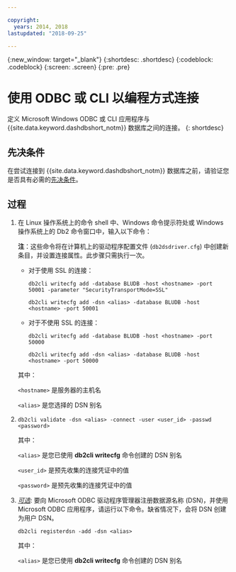 ```yaml
---

copyright:
  years: 2014, 2018
lastupdated: "2018-09-25"

---
```


<!-- Attribute definitions --> 
{:new_window: target="_blank"}
{:shortdesc: .shortdesc}
{:codeblock: .codeblock}
{:screen: .screen}
{:pre: .pre}

# 使用 ODBC 或 CLI 以编程方式连接

定义 Microsoft Windows ODBC 或 CLI 应用程序与 {{site.data.keyword.dashdbshort_notm}} 数据库之间的连接。
{: shortdesc}

## 先决条件

在尝试连接到 {{site.data.keyword.dashdbshort_notm}} 数据库之前，请验证您是否具有必需的[先决条件](connecting.html#prereqs)。

<!-- Before you can connect to your database, you must perform the following steps:

- [Verify prerequisites](prereqs.html), including installing driver packages, configuring your local environment, and downloading SSL certificates (if needed)
- Collect [connection information](credentials.html), including database details such as host name and port numbers, and connection credentials such as user ID and password -->

## 过程

1. 在 Linux 操作系统上的命令 shell 中、Windows 命令提示符处或 Windows 操作系统上的 Db2 命令窗口中，输入以下命令：

   **注**：这些命令将在计算机上的驱动程序配置文件 (`db2dsdriver.cfg`) 中创建新条目，并设置连接属性。此步骤只需执行一次。
   
   - 对于使用 SSL 的连接：

     `db2cli writecfg add -database BLUDB -host <hostname> -port 50001 -parameter "SecurityTransportMode=SSL"`

     `db2cli writecfg add -dsn <alias> -database BLUDB -host <hostname> -port 50001`

   - 对于不使用 SSL 的连接：

     `db2cli writecfg add -database BLUDB -host <hostname> -port 50000`

     `db2cli writecfg add -dsn <alias> -database BLUDB -host <hostname> -port 50000`

   其中：

   `<hostname>` 是服务器的主机名

   `<alias>` 是您选择的 DSN 别名
    
2. [*可选*]: 要实现测试与数据库的连接，请在命令提示符处运行以下命令：

   `db2cli validate -dsn <alias> -connect -user <user_id> -passwd <password>`

   其中：

   `<alias>` 是您已使用 **db2cli writecfg** 命令创建的 DSN 别名

   `<user_id>` 是预先收集的连接凭证中的值

   `<password>` 是预先收集的连接凭证中的值

3. [*可选*]: 要向 Microsoft ODBC 驱动程序管理器注册数据源名称 (DSN)，并使用 Microsoft ODBC 应用程序，请运行以下命令。缺省情况下，会将 DSN 创建为用户 DSN。

   `db2cli registerdsn -add -dsn <alias>`

   其中：
        
   `<alias>` 是您已使用 **db2cli writecfg** 命令创建的 DSN 别名



